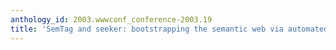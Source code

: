 ```yaml
---
anthology_id: 2003.wwwconf_conference-2003.19
title: 'SemTag and seeker: bootstrapping the semantic web via automated semantic annotation'
---
```

